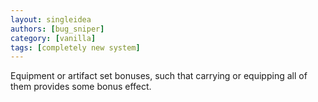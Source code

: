 ```yaml
---
layout: singleidea
authors: [bug_sniper]
category: [vanilla]
tags: [completely new system]
---
```

Equipment or artifact set bonuses, such that carrying or equipping all of them provides some bonus effect.
